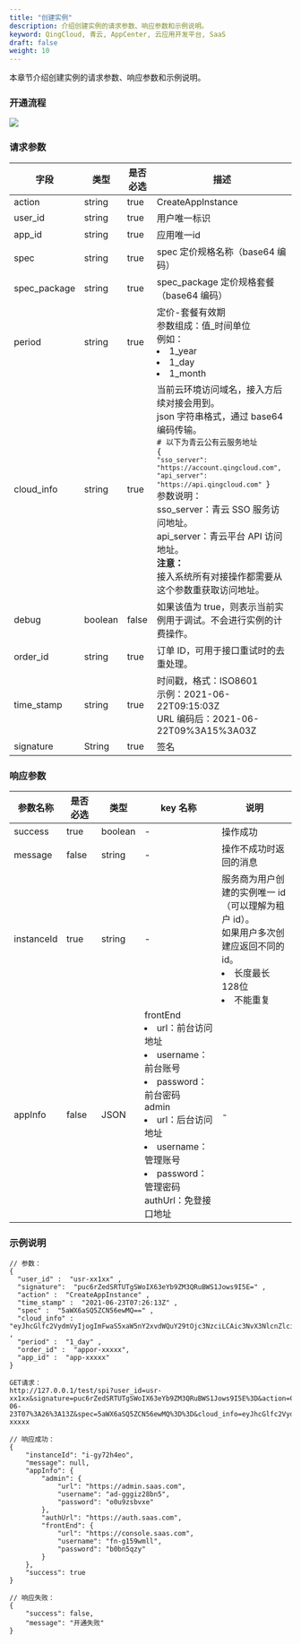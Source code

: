 ```yaml
---
title: "创建实例"
description: 介绍创建实例的请求参数、响应参数和示例说明。
keyword: QingCloud, 青云, AppCenter, 云应用开发平台, SaaS
draft: false
weight: 10
---
```


本章节介绍创建实例的请求参数、响应参数和示例说明。

### 开通流程

![](/appcenter/dev-platform/_images/um_spi_open.png)

### 请求参数

| 字段         | 类型    | 是否必选 | 描述                                                         |
| ------------ | ------- | -------- | ------------------------------------------------------------ |
| action       | string  | true     | CreateAppInstance                                            |
| user_id      | string  | true     | 用户唯一标识                                                 |
| app_id       | string  | true     | 应用唯一id                                                   |
| spec         | string  | true     | spec 定价规格名称（base64 编码）                             |
| spec_package | string  | true     | spec_package 定价规格套餐（base64  编码）                    |
| period       | string  | true     | 定价-套餐有效期<br />参数组成：值_时间单位<br />例如：<li>1_year</li><li>1_day</li><li>1_month</li> |
| cloud_info   | string  | true     | 当前云环境访问域名，接入方后续对接会用到。<br />json 字符串格式，通过 base64 编码传输。<br /><code># 以下为青云公有云服务地址 { ``"sso_server": "https://account.qingcloud.com", "api_server": "https://api.qingcloud.com" ``}</code><br />参数说明：<br />sso_server：青云 SSO 服务访问地址。<br />api_server：青云平台 API 访问地址。<br />**注意：**<br />接入系统所有对接操作都需要从这个参数重获取访问地址。 |
| debug        | boolean | false    | 如果该值为 true，则表示当前实例用于调试。不会进行实例的计费操作。 |
| order_id     | string  | true     | 订单 ID，可用于接口重试时的去重处理。                        |
| time_stamp   | string  | true     | 时间戳，格式：ISO8601<br />示例：2021-06-22T09:15:03Z<br />URL 编码后：2021-06-22T09%3A15%3A03Z |
| signature    | String  | true     | 签名                                                         |

### 响应参数

| 参数名称   | 是否必选 | 类型    | key 名称                                                     | 说明                                                         |
| ---------- | -------- | ------- | ------------------------------------------------------------ | ------------------------------------------------------------ |
| success    | true     | boolean | -                                                            | 操作成功                                                     |
| message    | false    | string  | -                                                            | 操作不成功时返回的消息                                       |
| instanceId | true     | string  | -                                                            | 服务商为用户创建的实例唯一  id<br />（可以理解为租户 id）。<br />如果用户多次创建应返回不同的 id。<li>长度最长 128位</li><li>不能重复</li> |
| appInfo    | false    | JSON    | frontEnd<li>url：前台访问地址</li><li>username：前台账号</li><li>password：前台密码</li>admin<li>url：后台访问地址</li><li>username：管理账号</li><li>password：管理密码</li>authUrl：免登接口地址 | -                                                            |

### 示例说明

```
// 参数：
{
  "user_id" :  "usr-xx1xx" ,
  "signature":  "puc6rZedSRTUTgSWoIX63eYb9ZM3QRuBWS1Jows9I5E=" ,
  "action" :  "CreateAppInstance" ,
  "time_stamp" :  "2021-06-23T07:26:13Z" ,
  "spec" :  "5aWX6aSQ5ZCN56ewMQ==" ,
  "cloud_info" :  "eyJhcGlfc2VydmVyIjogImFwaS5xaW5nY2xvdWQuY29tOjc3NzciLCAic3NvX3NlcnZlciI6ICJzc28ucWluZ2Nsb3VkLmNvbSJ9" ,
  "period" :  "1_day" ,
  "order_id" :  "appor-xxxxx",
  "app_id" :  "app-xxxxx"
}  
```

```
GET请求：  
http://127.0.0.1/test/spi?user_id=usr-xx1xx&signature=puc6rZedSRTUTgSWoIX63eYb9ZM3QRuBWS1Jows9I5E%3D&action=CreateAppInstance&time_stamp=2021-06-23T07%3A26%3A13Z&spec=5aWX6aSQ5ZCN56ewMQ%3D%3D&cloud_info=eyJhcGlfc2VydmVyIjogImFwaS5xaW5nY2xvdWQuY29tOjc3NzciLCAic3NvX3NlcnZlciI6ICJzc28ucWluZ2Nsb3VkLmNvbSJ9&period=1_day&app_id=app-xxxxx
```

```
// 响应成功： 
{
	"instanceId": "i-gy72h4eo",
	"message": null,
	"appInfo": {
		"admin": {
			"url": "https://admin.saas.com",
			"username": "ad-gggiz28bn5",
			"password": "o0u9zsbvxe"
		},
		"authUrl": "https://auth.saas.com",
		"frontEnd": {
			"url": "https://console.saas.com",
			"username": "fn-g159wmll",
			"password": "b0bn5qzy"
		}
	},
	"success": true
}
```

```
// 响应失败：
{
	"success": false,
	"message": "开通失败"
}
```
